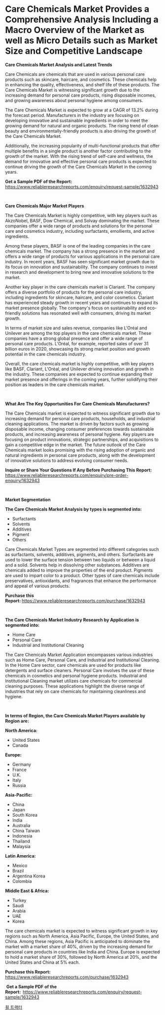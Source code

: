 <p><h1>Care Chemicals Market Provides a Comprehensive Analysis Including a Macro Overview of the Market as well as Micro Details such as Market Size and Competitive Landscape</h1></p><p><strong>Care Chemicals Market Analysis and Latest Trends</strong></p>
<p><p>Care Chemicals are chemicals that are used in various personal care products such as skincare, haircare, and cosmetics. These chemicals help in enhancing the quality, effectiveness, and shelf life of these products. The Care Chemicals Market is witnessing significant growth due to the increasing demand for personal care products, rising disposable incomes, and growing awareness about personal hygiene among consumers.</p><p>The Care Chemicals Market is expected to grow at a CAGR of 13.2% during the forecast period. Manufacturers in the industry are focusing on developing innovative and sustainable ingredients in order to meet the growing demand for natural and organic products. The rising trend of clean beauty and environmentally-friendly products is also driving the growth of the Care Chemicals Market.</p><p>Additionally, the increasing popularity of multi-functional products that offer multiple benefits in a single product is another factor contributing to the growth of the market. With the rising trend of self-care and wellness, the demand for innovative and effective personal care products is expected to continue driving the growth of the Care Chemicals Market in the coming years.</p></p>
<p><strong>Get a Sample PDF of the Report:&nbsp;</strong> <a href="https://www.reliableresearchreports.com/enquiry/request-sample/1632943">https://www.reliableresearchreports.com/enquiry/request-sample/1632943</a></p>
<p>&nbsp;</p>
<p><strong>Care Chemicals Major Market Players</strong></p>
<p><p>The Care Chemicals Market is highly competitive, with key players such as AkzoNobel, BASF, Dow Chemical, and Solvay dominating the market. These companies offer a wide range of products and solutions for the personal care and cosmetics industry, including surfactants, emollients, and active ingredients.</p><p>Among these players, BASF is one of the leading companies in the care chemicals market. The company has a strong presence in the market and offers a wide range of products for various applications in the personal care industry. In recent years, BASF has seen significant market growth due to its focus on innovation and sustainability. The company continues to invest in research and development to bring new and innovative solutions to the market.</p><p>Another key player in the care chemicals market is Clariant. The company offers a diverse portfolio of products for the personal care industry, including ingredients for skincare, haircare, and color cosmetics. Clariant has experienced steady growth in recent years and continues to expand its market presence globally. The company's focus on sustainability and eco-friendly solutions has resonated well with consumers, driving its market growth.</p><p>In terms of market size and sales revenue, companies like L'Oréal and Unilever are among the top players in the care chemicals market. These companies have a strong global presence and offer a wide range of personal care products. L'Oréal, for example, reported sales of over 31 billion euros in 2020, showcasing its strong market position and growth potential in the care chemicals industry.</p><p>Overall, the care chemicals market is highly competitive, with key players like BASF, Clariant, L'Oréal, and Unilever driving innovation and growth in the industry. These companies are expected to continue expanding their market presence and offerings in the coming years, further solidifying their position as leaders in the care chemicals market.</p></p>
<p>&nbsp;</p>
<p><strong>What Are The Key Opportunities For Care Chemicals Manufacturers?</strong></p>
<p><p>The Care Chemicals market is expected to witness significant growth due to increasing demand for personal care products, households, and industrial cleaning applications. The market is driven by factors such as growing disposable income, changing consumer preferences towards sustainable products, and increasing awareness of personal hygiene. Key players are focusing on product innovations, strategic partnerships, and acquisitions to gain a competitive edge in the market. The future outlook of the Care Chemicals market looks promising with the rising adoption of organic and natural ingredients in personal care products, along with the development of innovative solutions to address evolving consumer needs.</p></p>
<p><strong>Inquire or Share Your Questions If Any Before Purchasing This Report:</strong> <a href="https://www.reliableresearchreports.com/enquiry/pre-order-enquiry/1632943">https://www.reliableresearchreports.com/enquiry/pre-order-enquiry/1632943</a></p>
<p>&nbsp;</p>
<p><strong>Market Segmentation</strong></p>
<p><strong>The Care Chemicals Market Analysis by types is segmented into:</strong></p>
<p><ul><li>Surfactants</li><li>Solvents</li><li>Additives</li><li>Pigment</li><li>Others</li></ul></p>
<p><p>Care Chemicals Market Types are segmented into different categories such as surfactants, solvents, additives, pigments, and others. Surfactants are used to lower the surface tension between two liquids or between a liquid and a solid. Solvents help in dissolving other substances. Additives are chemicals added to improve the properties of the end product. Pigments are used to impart color to a product. Other types of care chemicals include preservatives, antioxidants, and fragrances that enhance the performance and appeal of various products.</p></p>
<p><strong>Purchase this Report:&nbsp;</strong><a href="https://www.reliableresearchreports.com/purchase/1632943">https://www.reliableresearchreports.com/purchase/1632943</a></p>
<p>&nbsp;</p>
<p><strong>The Care Chemicals Market Industry Research by Application is segmented into:</strong></p>
<p><ul><li>Home Care</li><li>Personal Care</li><li>Industrial and Institutional Cleaning</li></ul></p>
<p><p>The Care Chemicals Market Application encompasses various industries such as Home Care, Personal Care, and Industrial and Institutional Cleaning. In the Home Care sector, care chemicals are used for products like detergents and surface cleaners. Personal Care involves the use of these chemicals in cosmetics and personal hygiene products. Industrial and Institutional Cleaning market utilizes care chemicals for commercial cleaning purposes. These applications highlight the diverse range of industries that rely on care chemicals for maintaining cleanliness and hygiene.</p></p>
<p>&nbsp;</p>
<p><strong>In terms of Region, the Care Chemicals Market Players available by Region are:</strong></p>
<p>
    <p> <strong> North America: </strong>
        <ul>
            <li>United States</li>
            <li>Canada</li>
        </ul>
        </p> 
    <p> <strong> Europe: </strong>
        <ul>
            <li>Germany</li>
            <li>France</li>
            <li>U.K.</li>
            <li>Italy</li>
            <li>Russia</li>
        </ul>
        </p> 
    <p> <strong> Asia-Pacific: </strong>
        <ul>
            <li>China</li>
            <li>Japan</li>
            <li>South Korea</li>
            <li>India</li>
            <li>Australia</li>
            <li>China Taiwan</li>
            <li>Indonesia</li>
            <li>Thailand</li>
            <li>Malaysia</li>
        </ul>
        </p> 
    <p> <strong> Latin America: </strong>
        <ul>
            <li>Mexico</li>
            <li>Brazil</li>
            <li>Argentina Korea</li>
            <li>Colombia</li>
        </ul>
        </p> 
    <p> <strong> Middle East & Africa: </strong>
        <ul>
            <li>Turkey</li>
            <li>Saudi</li>
            <li>Arabia</li>
            <li>UAE</li>
            <li>Korea</li>
        </ul>
    </p>
    </p>
<p><p>The care chemicals market is expected to witness significant growth in key regions such as North America, Asia Pacific, Europe, the United States, and China. Among these regions, Asia Pacific is anticipated to dominate the market with a market share of 40%, driven by the increasing demand for personal care products in countries like India and China. Europe is expected to hold a market share of 30%, followed by North America at 20%, and the United States and China at 5% each.</p></p>
<p><strong>Purchase this Report: </strong><a href="https://www.reliableresearchreports.com/purchase/1632943">https://www.reliableresearchreports.com/purchase/1632943</a></p>
<p>&nbsp;<strong>Get a Sample PDF of the Report:&nbsp;&nbsp;</strong><a href="https://www.reliableresearchreports.com/enquiry/request-sample/1632943">https://www.reliableresearchreports.com/enquiry/request-sample/1632943</a></p>
<p><strong></strong></p>
<p><p><a href="https://github.com/idcefvhkdut6/Market-Research-Report-List-1/blob/main/6368560192992.md">휠 트랙터</a></p></p>